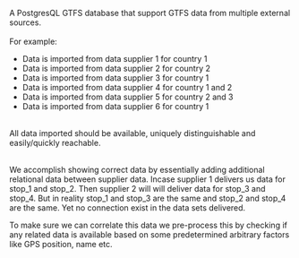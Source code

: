 A PostgresQL GTFS database that support GTFS data from multiple external sources.<br>
<br>
For example:
- Data is imported from data supplier 1 for country 1
- Data is imported from data supplier 2 for country 2
- Data is imported from data supplier 3 for country 1
- Data is imported from data supplier 4 for country 1 and 2
- Data is imported from data supplier 5 for country 2 and 3
- Data is imported from data supplier 6 for country 1
<br>
All data imported should be available, uniquely distinguishable and easily/quickly reachable.<br>
<br>

We accomplish showing correct data by essentially adding additional relational data between supplier data. Incase supplier 1 delivers us data for stop_1 and stop_2. Then supplier 2 will will deliver data for stop_3 and stop_4. But in reality stop_1 and stop_3 are the same and stop_2 and stop_4 are the same. Yet no connection exist in the data sets delivered. <br>

To make sure we can correlate this data we pre-process this by checking if any related data is available based on some predetermined arbitrary factors like GPS position, name etc. 
